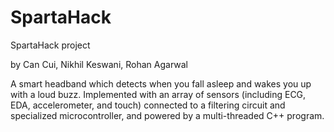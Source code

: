 # SpartaHack

SpartaHack project 

by Can Cui, Nikhil Keswani, Rohan Agarwal

A smart headband which detects when you fall asleep and wakes you up with a loud buzz. Implemented with an array of sensors (including ECG, EDA, accelerometer, and touch) connected to a filtering circuit and specialized microcontroller, and powered by a multi-threaded C++ program.